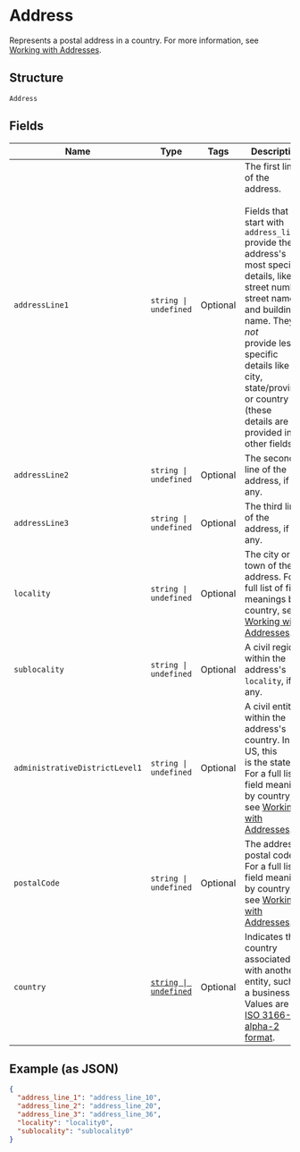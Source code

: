 
# Address

Represents a postal address in a country.
For more information, see [Working with Addresses](https://developer.squareup.com/docs/build-basics/working-with-addresses).

## Structure

`Address`

## Fields

| Name | Type | Tags | Description |
|  --- | --- | --- | --- |
| `addressLine1` | `string \| undefined` | Optional | The first line of the address.<br><br>Fields that start with `address_line` provide the address's most specific<br>details, like street number, street name, and building name. They do *not*<br>provide less specific details like city, state/province, or country (these<br>details are provided in other fields). |
| `addressLine2` | `string \| undefined` | Optional | The second line of the address, if any. |
| `addressLine3` | `string \| undefined` | Optional | The third line of the address, if any. |
| `locality` | `string \| undefined` | Optional | The city or town of the address. For a full list of field meanings by country, see [Working with Addresses](https://developer.squareup.com/docs/build-basics/working-with-addresses). |
| `sublocality` | `string \| undefined` | Optional | A civil region within the address's `locality`, if any. |
| `administrativeDistrictLevel1` | `string \| undefined` | Optional | A civil entity within the address's country. In the US, this<br>is the state. For a full list of field meanings by country, see [Working with Addresses](https://developer.squareup.com/docs/build-basics/working-with-addresses). |
| `postalCode` | `string \| undefined` | Optional | The address's postal code. For a full list of field meanings by country, see [Working with Addresses](https://developer.squareup.com/docs/build-basics/working-with-addresses). |
| `country` | [`string \| undefined`](/doc/models/country.md) | Optional | Indicates the country associated with another entity, such as a business.<br>Values are in [ISO 3166-1-alpha-2 format](http://www.iso.org/iso/home/standards/country_codes.htm). |

## Example (as JSON)

```json
{
  "address_line_1": "address_line_10",
  "address_line_2": "address_line_20",
  "address_line_3": "address_line_36",
  "locality": "locality0",
  "sublocality": "sublocality0"
}
```


